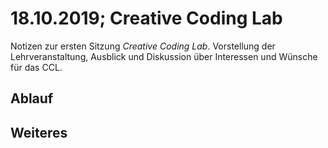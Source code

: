 # 18.10.2019; Creative Coding Lab

Notizen zur ersten Sitzung *Creative Coding Lab*. Vorstellung der Lehrveranstaltung, Ausblick und Diskussion über Interessen und Wünsche für das CCL.

## Ablauf

## Weiteres

